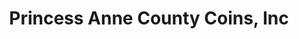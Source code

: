 ---
title: "Princess Anne County Coins, Inc"
url: /virginia-beach/princess-anne-county-coins-inc/
shop: collector
---